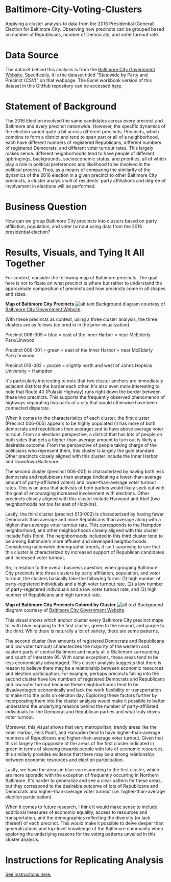 # Baltimore-City-Voting-Clusters
Applying a cluster analysis to data from the 2016 Presidential (General) Election for Baltimore City. Observing how precincts can be grouped based on number of Republicans, number of Democrats, and voter turnout rate.

# Data Source
The dataset behind this analysis is from the [Baltimore City Government Website](https://elections.maryland.gov/elections/2016/index.html). Specifically, it is the dataset titled "Statewide by Party and Precinct (CSV)" on that webpage. The Excel workbook version of this dataset in this GitHub repository can be accessed [here](https://github.com/tberkery/Baltimore-City-Voting-Clusters/blob/main/Raw%20Data:%20Official%20by%20Party%20and%20Precinct).

# Statement of Background
The 2016 Election involved the same candidates across every precinct and Baltimore and every precinct nationwide. However, the specific dynamics of the election varied quite a bit across different precincts. Precincts, which combine to form a district and tend to span part or all of a neighborhood, each have different numbers of registered Republicans, different numbers of registered Democrats, and different voter turnout rates. This largely  makes sense: different neighborhoods tend to have people of different upbringings, backgrounds, socioeconomic status, and priorities, all of which play a role in political preferences and likelihood to be involved in the political process. Thus, as a means of comparing the similarity of the dynamics of the 2016 election in a given precinct to other Baltimore City precincts, a cluster analysis will of residents' party affiliations and degree of involvement in elections will be performed.

# Business Question
How can we group Baltimore City precincts into clusters based on party affiliation, population, and voter turnout using data from the 2016 presidential election?

# Results, Visuals, and Tying It All Together
For context, consider the following map of Baltimore precincts. The goal here is not to fixate on what precinct is where but rather to understand the approximate composition of precincts and how precincts come in all shapes and sizes.

**Map of Baltimore City Precincts**
![alt text](https://github.com/tberkery/Baltimore-City-Voting-Clusters/blob/main/Visual%20of%20Baltimore%20City%20Precincts.jpg)
Background diagram courtesy of [Baltimore City Government Website](http://boe.baltimorecity.gov/sites/default/files/CouncilDistricts_WardsPrecincts_tabloid-2012_1.pdf).

With these precincts as context, using a three cluster analysis, the three clusters are as follows (colored in in the prior visualization):

Precinct 006-005 = blue = east of the Inner Harbor = near McElderly Park/Linwood

Precinct 006-001 = green = east of the Inner Harbor = near McElderly Park/Linwood

Precinct 013-002 = purple = slightly north and west of Johns Hopkins University = Hampden

It's particularly interesting to note that two cluster anchors are immediately adjacent districts the border each other. It's also even more interesting to note that Route 40 (Pulaski Highway) runs right down the border between these two precincts. This supports the frequently observed phenomenon of highways separating two parts of a city that would otherwise have been connected disparate.

When it comes to the characteristics of each cluster, the first cluster (Precinct 006-005) appears to be highly populated (it has more of both democrats and republicans than average) and to have above average voter turnout. From an elections perspective, a district that has lots of people on both sides that gets a higher-than-average amount to turn out is likely a desirable outcome. From the perspective of people taking charge of the politicians who represent them, this cluster is largely the gold standard. Other precincts closely aligned with this cluster include the Inner Harbor and Downtown Baltimore.

The second cluster (precinct 006-001) is characterized by having both less democrats and replubicans than average (indicating a lower-than-average amount of party-affiliated voters) and lower-than-average voter turnout rates. This is an area that activists of both parties would likely seek out with the goal of encouraging increased involvement with elections. Other precincts closely aligned with this cluster include Harwood and Abel (two neighborhoods not too far east of Hopkins).

Lastly, the third cluster (precinct 013-002) is characterized by having fewer Democrats than average and more Republicans than average along with a higher-than-average voter turnout rate. This corresponds to the Hampden neighborhood, and other neighborhoods closely aligned with this cluster include Fells Point. The neighborhoods included in this third cluster tend to be among Baltimore's more affluent and developed neighborhoods. Considering nationwide demographic trends, it isn't surprising to see that this cluster is characterized by increased support of Republican candidates and increased voter turnout.

So, in relation to the overall business question, when grouping Baltimore City precincts into three clusters by party affiliation, population, and voter turnout, the clusters basically take the following forms: (1) high number of party-registered individuals and a high voter turnout rate, (2) a low number of party-registered individuals and a low voter turnout rate, and (3) high number of Republicans and high turnout rate.

**Map of Baltimore City Precincts Colored by Cluster**
![alt text](https://github.com/tberkery/Baltimore-City-Voting-Clusters/blob/main/Baltimore%20Clusters%20Map.jpg)
Background diagram courtesy of [Baltimore City Government Website](http://boe.baltimorecity.gov/sites/default/files/CouncilDistricts_WardsPrecincts_tabloid-2012_1.pdf).

This visual shows which anchor cluster every Baltimore City precinct maps to, with blue mapping to the first cluster, green to the second, and purple to the third. While there is naturally a lot of variety, there are some patterns. 

The second cluster (low amounts of registered Democrats and Republicans and low voter turnout) characterizes the majority of the western and eastern parts of central Baltimore and nearly all o fBaltimore surrounding and south of Interstate 95. With some exceptions, these areas tend to be less economically advantaged. This cluster analysis suggests that there is reason to believe there may be a relationship between economic resources and election participation. For example, perhaps precincts falling into the second cluster have low numbers of registered Democrats and Republicans and low voter turnout because these neighborhoods tend to be disadvantaged economically and lack the work flexibility or transportation to make it to the polls on eleciton day. Exploring these factors further by incorporating them into the cluster analysis would make it possible to better understand the underlying reasons behind the number of party-affiliated individuals for the Democrat and Republican parties and what truly drives voter turnout.

Moreover, this visual shows that very metropolitan, trendy areas like the Inner Harbor, Fells Point, and Hampden tend to have higher-than-average numbers of Republicans and higher-than-average voter turnout. Given that this is largely the oppposite of the areas of the first cluster indicated in green in terms of skewing towards people with lots of economic resources, this similarly provides evidence that there may be a strong relationship between economic resources and election participation.

Lastly, we have the areas in blue corresponding to the first cluster, which are more sporadic with the exception of frequently occurring in Northern Baltimore. It's harder to generalize and see a clear pattern for these areas, but they correspond to the desirable outcome of lots of Republicans and Democrats and higher-than-average voter turnout (i.e. higher-than-average election participation).

When it comes to future research, I think it would make sense to include additional measures of economic equality, access to resources and transportation, and the demographics reflecting the diversity (or lack thereof) of each precinct. This would make it possible to delve deeper than generalizations and top-level knowledge of the Baltimore community when exploring the underlying reasons for the voting patterns unveiled in this cluster analysis.

# Instructions for Replicating Analysis
[See instructions here.](https://github.com/tberkery/Baltimore-City-Voting-Clusters/blob/main/Instructions%20for%20Replicating%20Analysis.pdf)
